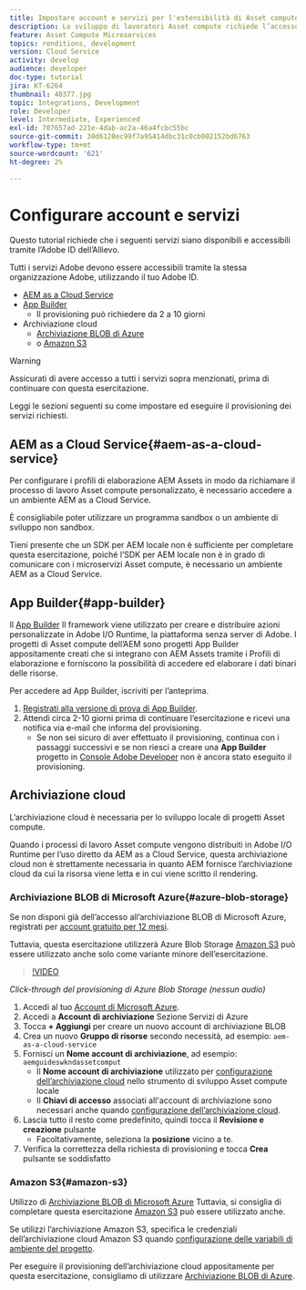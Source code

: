 ```yaml
---
title: Impostare account e servizi per l'estensibilità di Asset compute
description: Lo sviluppo di lavoratori Asset compute richiede l’accesso ad account e servizi tra cui AEM as a Cloud Service, App Builder e l’archiviazione cloud fornita da Microsoft o Amazon.
feature: Asset Compute Microservices
topics: renditions, development
version: Cloud Service
activity: develop
audience: developer
doc-type: tutorial
jira: KT-6264
thumbnail: 40377.jpg
topic: Integrations, Development
role: Developer
level: Intermediate, Experienced
exl-id: 707657ad-221e-4dab-ac2a-46a4fcbc55bc
source-git-commit: 30d6120ec99f7a95414dbc31c0cb002152bd6763
workflow-type: tm+mt
source-wordcount: '621'
ht-degree: 2%

---
```


# Configurare account e servizi

Questo tutorial richiede che i seguenti servizi siano disponibili e accessibili tramite l’Adobe ID dell’Allievo.

Tutti i servizi Adobe devono essere accessibili tramite la stessa organizzazione Adobe, utilizzando il tuo Adobe ID.

+ [AEM as a Cloud Service](#aem-as-a-cloud-service)
+ [App Builder](#app-builder)
   + Il provisioning può richiedere da 2 a 10 giorni
+ Archiviazione cloud
   + [Archiviazione BLOB di Azure](https://azure.microsoft.com/en-us/services/storage/blobs/)
   + o [Amazon S3](https://aws.amazon.com/s3/?did=ft_card&amp;trk=ft_card)

>[!WARNING]
>
>Assicurati di avere accesso a tutti i servizi sopra menzionati, prima di continuare con questa esercitazione.
> 
> Leggi le sezioni seguenti su come impostare ed eseguire il provisioning dei servizi richiesti.

## AEM as a Cloud Service{#aem-as-a-cloud-service}

Per configurare i profili di elaborazione AEM Assets in modo da richiamare il processo di lavoro Asset compute personalizzato, è necessario accedere a un ambiente AEM as a Cloud Service.

È consigliabile poter utilizzare un programma sandbox o un ambiente di sviluppo non sandbox.

Tieni presente che un SDK per AEM locale non è sufficiente per completare questa esercitazione, poiché l’SDK per AEM locale non è in grado di comunicare con i microservizi Asset compute, è necessario un ambiente AEM as a Cloud Service.

## App Builder{#app-builder}

Il [App Builder](https://developer.adobe.com/app-builder/) Il framework viene utilizzato per creare e distribuire azioni personalizzate in Adobe I/O Runtime, la piattaforma senza server di Adobe. I progetti di Asset compute dell’AEM sono progetti App Builder appositamente creati che si integrano con AEM Assets tramite i Profili di elaborazione e forniscono la possibilità di accedere ed elaborare i dati binari delle risorse.

Per accedere ad App Builder, iscriviti per l’anteprima.

1. [Registrati alla versione di prova di App Builder](https://developer.adobe.com/app-builder/trial/).
1. Attendi circa 2-10 giorni prima di continuare l’esercitazione e ricevi una notifica via e-mail che informa del provisioning.
   + Se non sei sicuro di aver effettuato il provisioning, continua con i passaggi successivi e se non riesci a creare una __App Builder__ progetto in [Console Adobe Developer](https://developer.adobe.com/console/) non è ancora stato eseguito il provisioning.

## Archiviazione cloud

L’archiviazione cloud è necessaria per lo sviluppo locale di progetti Asset compute.

Quando i processi di lavoro Asset compute vengono distribuiti in Adobe I/O Runtime per l’uso diretto da AEM as a Cloud Service, questa archiviazione cloud non è strettamente necessaria in quanto AEM fornisce l’archiviazione cloud da cui la risorsa viene letta e in cui viene scritto il rendering.

### Archiviazione BLOB di Microsoft Azure{#azure-blob-storage}

Se non disponi già dell’accesso all’archiviazione BLOB di Microsoft Azure, registrati per [account gratuito per 12 mesi](https://azure.microsoft.com/en-us/free/).

Tuttavia, questa esercitazione utilizzerà Azure Blob Storage [Amazon S3](#amazon-s3) può essere utilizzato anche solo come variante minore dell’esercitazione.

>[!VIDEO](https://video.tv.adobe.com/v/40377?quality=12&learn=on)

_Click-through del provisioning di Azure Blob Storage (nessun audio)_

1. Accedi al tuo [Account di Microsoft Azure](https://azure.microsoft.com/en-us/account/).
1. Accedi a __Account di archiviazione__ Sezione Servizi di Azure
1. Tocca __+ Aggiungi__ per creare un nuovo account di archiviazione BLOB
1. Crea un nuovo __Gruppo di risorse__ secondo necessità, ad esempio: `aem-as-a-cloud-service`
1. Fornisci un __Nome account di archiviazione__, ad esempio: `aemguideswkndassetcomput`
   + Il __Nome account di archiviazione__  utilizzato per [configurazione dell’archiviazione cloud](../develop/environment-variables.md) nello strumento di sviluppo Asset compute locale
   + Il __Chiavi di accesso__ associati all&#39;account di archiviazione sono necessari anche quando [configurazione dell’archiviazione cloud](../develop/environment-variables.md).
1. Lascia tutto il resto come predefinito, quindi tocca il __Revisione e creazione__ pulsante
   + Facoltativamente, seleziona la __posizione__ vicino a te.
1. Verifica la correttezza della richiesta di provisioning e tocca __Crea__ pulsante se soddisfatto

### Amazon S3{#amazon-s3}

Utilizzo di [Archiviazione BLOB di Microsoft Azure](#azure-blob-storage) Tuttavia, si consiglia di completare questa esercitazione [Amazon S3](https://aws.amazon.com/s3/?did=ft_card&amp;trk=ft_card) può essere utilizzato anche.

Se utilizzi l’archiviazione Amazon S3, specifica le credenziali dell’archiviazione cloud Amazon S3 quando [configurazione delle variabili di ambiente del progetto](../develop/environment-variables.md#amazon-s3).

Per eseguire il provisioning dell’archiviazione cloud appositamente per questa esercitazione, consigliamo di utilizzare [Archiviazione BLOB di Azure](#azure-blob-storage).
